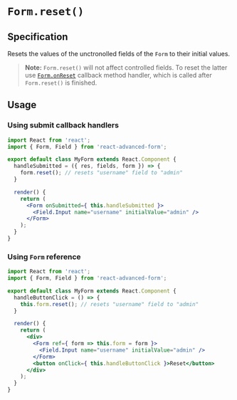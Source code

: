 # `Form.reset()`

## Specification
Resets the values of the unctronolled fields of the `Form` to their initial values.

> **Note:** `Form.reset()` will not affect controlled fields. To reset the latter use [`Form.onReset`](../../callbacks/Form/onReset.md) callback method handler, which is called after `Form.reset()` is finished.

## Usage
### Using submit callback handlers
```jsx
import React from 'react';
import { Form, Field } from 'react-advanced-form';

export default class MyForm extends React.Component {
  handleSubmitted = ({ res, fields, form }) => {
    form.reset(); // resets "username" field to "admin"
  }

  render() {
    return (
      <Form onSubmitted={ this.handleSubmitted }>
        <Field.Input name="username" initialValue="admin" />
      </Form>
    );
  }
}
```

### Using `Form` reference
```jsx
import React from 'react';
import { Form, Field } from 'react-advanced-form';

export default class MyForm extends React.Component {
  handleButtonClick = () => {
    this.form.reset(); // resets "username" field to "admin"
  }

  render() {
    return (
      <div>
        <Form ref={ form => this.form = form }>
          <Field.Input name="username" initialValue="admin" />
        </Form>
        <button onClick={ this.handleButtonClick }>Reset</button>
      </div>
    );
  }
}
```
